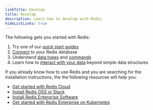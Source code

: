 ```yaml
---
linkTitle: Develop
title: Develop
description: Learn how to develop with Redis
hideListLinks: true
---
```


The following gets you started with Redis:

1. Try one of our [quick start guides](/develop/get-started)
2. [Connect](/develop/connect) to your Redis database
3. Understand [data types](/develop/data-types) and [commands](/commands)
4. Learn how to [interact with your data](/develop/interact) beyond simple data structures  

If you already know how to use Redis and you are searching for the installation instructions, the the following resources will help you:

* [Get started with Redis Cloud](/operate/rc/rc-quickstart)
* [Install Redis OSS or Stack](/operate/oss_and_stack/install)
* [Install Redis Enterprise Software](/operate/rs/installing-upgrading/install)
* [Get started with Redis Enterprise on Kubernetes](/operate/kubernetes/deployment/quick-start)